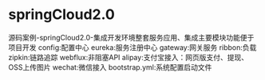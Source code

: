 # springCloud2.0
源码案例-springCloud2.0-集成开发环境整套服务应用、集成主要模块功能便于项目开发
config:配置中心
eureka:服务注册中心
gateway:网关服务
ribbon:负载
zipkin:链路追踪
webflux:非阻塞API
alipay:支付宝接入：网页版支付、提现、OSS上传图片
wechat:微信接入
bootstrap.yml:系统配置启动文件
